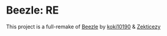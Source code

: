 # Beezle: RE

This project is a full-remake of [Beezle](https://github.com/koki10190/Beezle) by [koki10190](https://github.com/koki10190) & [Zekticezy](https://github.com/Zekticezy)
